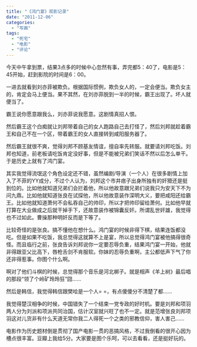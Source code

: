 ```yaml
---
title: "《鸿门宴》观影记录"
date: "2011-12-06"
categories: 
  - "写画"
tags: 
  - "死宅"
  - "电影"
  - "评论"
---
```


今天中午拿到票，结果3点多的时候中心忽然有事，弄完都5：40了，电影是5：45开始，赶到影院的时间是6：00。

一进去就看到刘亦菲被欺负。根据国际惯例，欺负女人的，一定会便当。欺负女主的，肯定会马上便当。果不其然，在刘亦菲脱到一半的时候，霸王出现了。坏人就便当了。

霸王说你愿意跟我么，刘亦菲说我愿意。这剧情真招人恨。

然后霸王这个白痴就让刘邦带着自己的女人跑路自己去打怪了，然后刘邦就趁着霸王和自己不在一个区，带着霸王的女人直接转到咸阳服务器了。

然后霸王就很不爽，觉得刘邦不顾基友情谊，擅自率先转服。就要请刘邦吃饭。刘邦也知道，前老板请吃饭肯定没好事，但是不能被兄弟们笑话不然以后怎么单干。于是历史上就有了鸿门宴。

其实我觉得流氓这个角色设定还不错，虽然编剧/导演（一个人）在很多剧情上加入了不菲的YY成分，不过个人认为，刘邦这个市井痞子出身所独有的奸猾还是挺到位的。比如他就知道兄弟们会拦着他，所以他故意跟兄弟们说我只为安天下不为问九鼎。比如他就知道张良在试探他，所以他故意装作深明大义，要把咸阳还给霸王。比如他就知道萧何不会私吞自己的帅印，所以才把帅印留给萧何。比如他早就打算在大业做成之后就干掉手下，还故意装作被锦囊反奸。所谓乱世奸雄，我觉得也不过如此。曹操那种明奸反而是下等了。

比较奇怪的是张良。搞不懂他在想什么。鸿门宴的时候非得下棋，结果连饭都没吃。但是如果不吃饭，我总觉得这就算不上是宴，所以总觉得鸿门宴被他搞得很奇怪。而且临行之前，张良告诉刘邦说你一定要忍辱负重，结果鸿门宴一开始，他就非得跟亚父比高下，唇枪舌剑不肯服软。你妹的忍辱负重啊，主公都低声下气了你还非得惹事。你图个什么啊。

啊对了他们斗棋的时候，总觉得那个音乐是河北梆子。就是相声《羊上树》最后唱的那段“领了个岭矿玲玲狂”囧……

然后是韩信，我觉得韩信跟樊哙是一个人= =，有点傻傻分不清楚了都……

我觉得楚汉相争的时候，中国错失了一个结束一党专政的好时机。要是刘邦和项羽两人分为刘派和项派共同治国，估计汉室就兴旺了也不一定。就是范增张良刘邦项羽这对儿货非有什么天道无常你我二人得死一个之类的邪教信仰，害人害己……

电影作为历史题材倒是贯彻了国产电影一贯的恶搞风格，不过我倒看的很开心因为槽点很丰富。豆瓣上我给5分。大家要是图个乐呵，可以去看看，还是挺好玩的。
